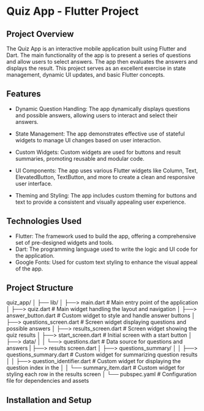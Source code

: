 # Quiz App - Flutter Project

## Project Overview

The Quiz App is an interactive mobile application built using Flutter and Dart. The main functionality of the app is to present a series of questions and allow users to select answers. The app then evaluates the answers and displays the result. This project serves as an excellent exercise in state management, dynamic UI updates, and basic Flutter concepts.

## Features
- Dynamic Question Handling: The app dynamically displays questions and possible answers, allowing users to interact and select their answers.

- State Management: The app demonstrates effective use of stateful widgets to manage UI changes based on user interaction.
   
- Custom Widgets: Custom widgets are used for buttons and result summaries, promoting reusable and modular code.

- UI Components: The app uses various Flutter widgets like Column, Text, ElevatedButton, TextButton, and more to create a clean and responsive user interface.

- Theming and Styling: The app includes custom theming for buttons and text to provide a consistent and visually appealing user experience.

## Technologies Used 

- Flutter: The framework used to build the app, offering a comprehensive set of pre-designed widgets and tools.
- Dart: The programming language used to write the logic and UI code for the application.
- Google Fonts: Used for custom text styling to enhance the visual appeal of the app.

## Project Structure

quiz_app/
│
├── lib/
│   ├──> main.dart                  # Main entry point of the application
│   ├──> quiz.dart                  # Main widget handling the layout and navigation
│   ├──> answer_button.dart         # Custom widget to style and handle answer buttons
│   ├──> questions_screen.dart      # Screen widget displaying questions and possible answers
│   ├──> results_screen.dart        # Screen widget showing the quiz results
│   ├──> start_screen.dart          # Initial screen with a start button
│   ├──> data/
│   │   └──> questions.dart         # Data source for questions and answers
|   ├──> results screen.dart 
│   ├──> questions_summary/
│   │   ├──> questions_summary.dart # Custom widget for summarizing question results
│   │   ├──> question_identifier.dart # Custom widget for displaying the question index in the 
│   │   └── summary_item.dart       # Custom widget for styling each row in the results screen
│
└── pubspec.yaml                   # Configuration file for dependencies and assets
   
## Installation and Setup


























